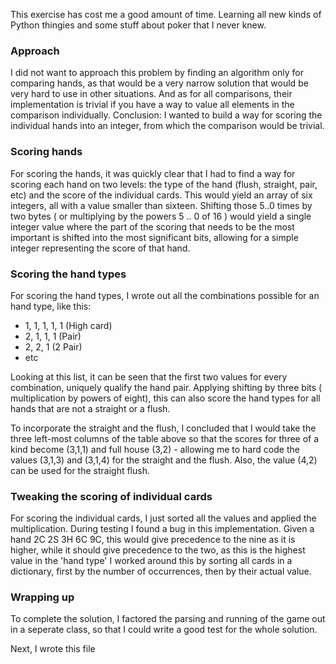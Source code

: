 This exercise has cost me a good amount of time. Learning all new kinds of Python thingies and some stuff about poker
that I never knew.

### Approach
I did not want to approach this problem by finding an algorithm only for comparing hands, as that would be a very 
narrow solution that would be very hard to use in other situations. And as for all comparisons, their implementation is
trivial if you have a way to value all elements in the comparison individually. Conclusion: I wanted to build a way for
scoring the individual hands into an integer, from which the comparison would be trivial.

### Scoring hands
For scoring the hands, it was quickly clear that I had to find a way for scoring each hand on two levels: the type of
the hand (flush, straight, pair, etc) and the score of the individual cards. This would yield an array of six integers,
all with a value smaller than sixteen. Shifting those 5..0 times by two bytes ( or multiplying by the powers 5 .. 0 of 
16 ) would yield a single integer value where the part of the scoring that needs to be the most important is shifted
into the most significant bits, allowing for a simple integer representing the score of that hand. 

### Scoring the hand types
For scoring the hand types, I wrote out all the combinations possible for an hand type, like this:
* 1, 1, 1, 1, 1 (High card)
* 2, 1, 1, 1 (Pair)
* 2, 2, 1 (2 Pair)
* etc

Looking at this list, it can be seen that the first two values for every combination, uniquely qualify the hand pair.
Applying shifting by three bits ( multiplication by powers of eight), this can also score the hand types for all hands
that are not a straight or a flush.

To incorporate the straight and the flush, I concluded that I would take the three left-most columns of the table above
so that the scores for three of a kind become (3,1,1) and full house (3,2) - allowing me to hard code the values (3,1,3)
and (3,1,4) for the straight and the flush. Also, the value (4,2) can be used for the straight flush.
 

### Tweaking the scoring of individual cards
For scoring the individual cards, I just sorted all the values and applied the multiplication. During testing I found a
bug in this implementation. Given a hand 2C 2S 3H 6C 9C, this would give precedence to the nine as it is higher, while
it should give precedence to the two, as this is the highest value in the 'hand type' I worked around this by sorting
all cards in a dictionary, first by the number of occurrences, then by their actual value. 


### Wrapping up
To complete the solution, I factored the parsing and running of the game out in a seperate class, so that I could write
a good test for the whole solution.

Next, I wrote this file 